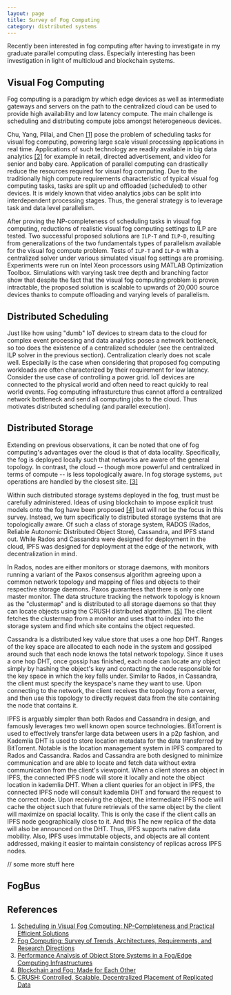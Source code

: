 ```yaml
---
layout: page
title: Survey of Fog Computing
category: distributed systems
---
```


<p class="message">
  Recently been interested in fog computing after having to investigate in my graduate parallel computing class. Especially interesting has been investigation in light of multicloud and blockchain systems.
</p>

## Visual Fog Computing 

Fog computing is a paradigm by which edge devices as well as intermediate gateways and servers on the path to the centralized cloud can be used to provide high availability and low latency compute. The main challenge is scheduling and distributing compute jobs amongst heterogeneous devices.

Chu, Yang, Pillai, and Chen [[1]](https://aaai.org/ocs/index.php/AAAI/AAAI18/paper/view/16426/16183) pose the problem of scheduling tasks for visual fog computing, powering large scale visual processing applications in real time. Applications of such technology are readily available in big data analytics [[2]](http://arxiv.org/abs/1807.00976) for example in retail, directed advertisement, and video for senior and baby care. Application of parallel computing can drastically reduce the resources required for visual fog computing. Due to the traditionally high compute requirements characteristic of typical visual fog computing tasks, tasks are split up and offloaded (scheduled) to other devices. It is widely known that video analytics jobs can be split into interdependent processing stages. Thus, the general strategy is to leverage task and data level parallelism.

After proving the NP-completeness of scheduling tasks in visual fog computing, reductions of realistic visual fog computing settings to ILP are tested. Two successful proposed solutions are `ILP-T` and `ILP-D`, resulting from generalizations of the two fundamentals types of parallelism available for the visual fog compute problem. Tests of `ILP-T` and `ILP-D` with a centralized solver under various simulated visual fog settings are promising. Experiments were run on Intel Xeon processors using MATLAB Optimization Toolbox. Simulations with varying task tree depth and branching factor show that despite the fact that the visual fog computing problem is proven intractable, the proposed solution is scalable to upwards of 20,000 source devices thanks to compute offloading and varying levels of parallelism.

## Distributed Scheduling 

Just like how using "dumb" IoT devices to stream data to the cloud for complex event processing and data analytics poses a network bottleneck, so too does the existence of a centralized scheduler (see the centralized ILP solver in the previous section). Centralization clearly does not scale well. Especially is the case when considering that proposed fog computing workloads are often characterized by their requirement for low latency. Consider the use case of controlling a power grid. IoT devices are connected to the physical world and often need to react quickly to real world events. Fog computing infrasturcture thus cannot afford a centralized network bottleneck and send all computing jobs to the cloud. Thus motivates distributed scheduling (and parallel execution).

## Distributed Storage

Extending on previous observations, it can be noted that one of fog computing's advantages over the cloud is that of data locality. Specifically, the fog is deployed locally such that networks are aware of the general topology. In contrast, the cloud -- though more powerful and centralized in terms of compute -- is less topologically aware. In fog storage systems, `put` operations are handled by the closest site. [[3]](https://www.computer.org/csdl/proceedings/cloudcom/2016/1445/00/07830696.pdf)

Within such distributed storage systems deployed in the fog, trust must be carefully administered. Ideas of using blockchain to impose explicit trust models onto the fog have been proposed [[4]](https://blogs.cisco.com/innovation/blockchain-and-fog-made-for-each-other) but will not be the focus in this survey. Instead, we turn specifically to distributed storage systems that are topologically aware. Of such a class of storage system, RADOS (Rados, Reliable Autonomic Distributed Object Store), Cassandra, and IPFS stand out. While Rados and Cassandra were designed for deployment in the cloud, IPFS was designed for deployment at the edge of the network, with decentralization in mind. 

In Rados, nodes are either monitors or storage daemons, with monitors running a variant of the Paxos consensus algorithm agreeing upon a common network topology and mapping of files and objects to their respective storage daemons. Paxos guarantees that there is only one master monitor. The data structure tracking the network topology is known as the "clustermap" and is distributed to all storage daemons so that they can locate objects using the CRUSH distributed algorithm. [[5]](https://ceph.com/wp-content/uploads/2016/08/weil-crush-sc06.pdf) The client fetches the clustermap from a monitor and uses that to index into the storage system and find which site contains the object requested. 

Cassandra is a distributed key value store that uses a one hop DHT. Ranges of the key space are allocated to each node in the system and gossiped around such that each node knows the total network topology. Since it uses a one hop DHT, once gossip has finished, each node can locate any object simply by hashing the object's key and contacting the node responsible for the key space in which the key falls under. Similar to Rados, in Cassandra, the client must specify the keyspace's name they want to use. Upon connecting to the network, the client receives the topology from a server, and then use this topology to directly request data from the site containing the node that contains it. 

IPFS is arguably simpler than both Rados and Cassandra in design, and famously leverages two well known open source technologies. BitTorrent is used to effectively transfer large data between users in a p2p fashion, and Kademlia DHT is used to store location metadata for the data transferred by BitTorrent. Notable is the location management system in IPFS compared to Rados and Cassandra. Rados and Cassandra are both designed to minimize communication and are able to locate and fetch data without extra communication from the client's viewpoint. When a client stores an object in IPFS, the connected IPFS node will store it locally and note the object location in kademlia DHT. When a client queries for an object in IPFS, the connected IPFS node will consult kademlia DHT and forward the request to the correct node. Upon receiving the object, the intermediate IPFS node will cache the object such that future retrievals of the same object by the client will maximize on spacial locality. This is only the case if the client calls an IPFS node geographically close to it. And this  The new replica of the data will also be announced on the DHT. Thus, IPFS supports native data mobility. Also, IPFS uses immutable objects, and objects are all content addressed, making it easier to maintain consistency of replicas across IPFS nodes.


// some more stuff here

## FogBus




## References

1. [Scheduling in Visual Fog Computing: NP-Completeness and Practical Efficient Solutions](https://aaai.org/ocs/index.php/AAAI/AAAI18/paper/view/16426/16183)  
2. [Fog Computing: Survey of Trends, Architectures, Requirements, and Research Directions](http://arxiv.org/abs/1807.00976)  
3. [Performance Analysis of Object Store Systems in a Fog/Edge Computing Infrastructures](https://www.computer.org/csdl/proceedings/cloudcom/2016/1445/00/07830696.pdf)
4. [Blockchain and Fog: Made for Each Other](https://blogs.cisco.com/innovation/blockchain-and-fog-made-for-each-other)
5. [CRUSH: Controlled, Scalable, Decentralized Placement of Replicated Data](https://ceph.com/wp-content/uploads/2016/08/weil-crush-sc06.pdf)